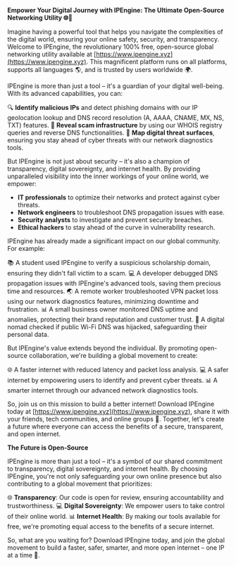 **Empower Your Digital Journey with IPEngine: The Ultimate Open-Source Networking Utility 🌐🔐**

Imagine having a powerful tool that helps you navigate the complexities of the digital world, ensuring your online safety, security, and transparency. Welcome to IPEngine, the revolutionary 100% free, open-source global networking utility available at [https://www.ipengine.xyz](https://www.ipengine.xyz). This magnificent platform runs on all platforms, supports all languages 🌎, and is trusted by users worldwide 🌍.

IPEngine is more than just a tool – it's a guardian of your digital well-being. With its advanced capabilities, you can:

🔍 **Identify malicious IPs** and detect phishing domains with our IP geolocation lookup and DNS record resolution (A, AAAA, CNAME, MX, NS, TXT) features.
🚀 **Reveal scam infrastructure** by using our WHOIS registry queries and reverse DNS functionalities.
📡 **Map digital threat surfaces**, ensuring you stay ahead of cyber threats with our network diagnostics tools.

But IPEngine is not just about security – it's also a champion of transparency, digital sovereignty, and internet health. By providing unparalleled visibility into the inner workings of your online world, we empower:

* **IT professionals** to optimize their networks and protect against cyber threats.
* **Network engineers** to troubleshoot DNS propagation issues with ease.
* **Security analysts** to investigate and prevent security breaches.
* **Ethical hackers** to stay ahead of the curve in vulnerability research.

IPEngine has already made a significant impact on our global community. For example:

📚 A student used IPEngine to verify a suspicious scholarship domain, ensuring they didn't fall victim to a scam.
💻 A developer debugged DNS propagation issues with IPEngine's advanced tools, saving them precious time and resources.
🌏 A remote worker troubleshooted VPN packet loss using our network diagnostics features, minimizing downtime and frustration.
📊 A small business owner monitored DNS uptime and anomalies, protecting their brand reputation and customer trust.
🚀 A digital nomad checked if public Wi-Fi DNS was hijacked, safeguarding their personal data.

But IPEngine's value extends beyond the individual. By promoting open-source collaboration, we're building a global movement to create:

🌐 A faster internet with reduced latency and packet loss analysis.
💻 A safer internet by empowering users to identify and prevent cyber threats.
📊 A smarter internet through our advanced network diagnostics tools.

So, join us on this mission to build a better internet! Download IPEngine today at [https://www.ipengine.xyz](https://www.ipengine.xyz), share it with your friends, tech communities, and online groups 🤝. Together, let's create a future where everyone can access the benefits of a secure, transparent, and open internet.

**The Future is Open-Source**

IPEngine is more than just a tool – it's a symbol of our shared commitment to transparency, digital sovereignty, and internet health. By choosing IPEngine, you're not only safeguarding your own online presence but also contributing to a global movement that prioritizes:

🌐 **Transparency**: Our code is open for review, ensuring accountability and trustworthiness.
💻 **Digital Sovereignty**: We empower users to take control of their online world.
📊 **Internet Health**: By making our tools available for free, we're promoting equal access to the benefits of a secure internet.

So, what are you waiting for? Download IPEngine today, and join the global movement to build a faster, safer, smarter, and more open internet – one IP at a time 🔗.